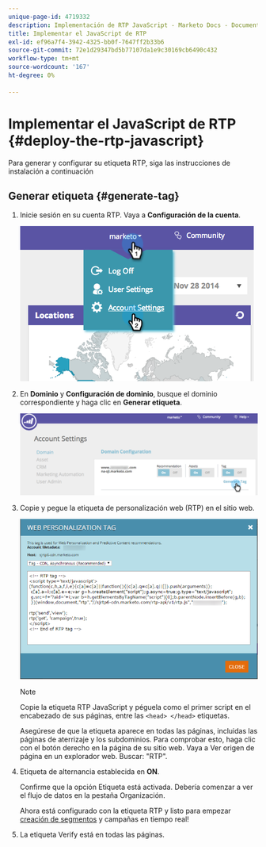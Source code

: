 ```yaml
---
unique-page-id: 4719332
description: Implementación de RTP JavaScript - Marketo Docs - Documentación del producto
title: Implementar el JavaScript de RTP
exl-id: ef96a7f4-3942-4325-bb0f-7647ff2b33b6
source-git-commit: 72e1d29347bd5b77107da1e9c30169cb6490c432
workflow-type: tm+mt
source-wordcount: '167'
ht-degree: 0%

---
```


# Implementar el JavaScript de RTP {#deploy-the-rtp-javascript}

Para generar y configurar su etiqueta RTP, siga las instrucciones de instalación a continuación

## Generar etiqueta {#generate-tag}

1. Inicie sesión en su cuenta RTP. Vaya a **Configuración de la cuenta**.

   ![](assets/image2014-12-1-23-3a3-3a12.png)

1. En **Dominio** y **Configuración de dominio**, busque el dominio correspondiente y haga clic en **Generar etiqueta**.

   ![](assets/image2014-12-1-23-3a5-3a35.png)

1. Copie y pegue la etiqueta de personalización web (RTP) en el sitio web.

   ![](assets/web-personalization-tag.png)

   >[!NOTE]
   >
   >Copie la etiqueta RTP JavaScript y péguela como el primer script en el encabezado de sus páginas, entre las `<head> </head>` etiquetas.

   Asegúrese de que la etiqueta aparece en todas las páginas, incluidas las páginas de aterrizaje y los subdominios. Para comprobar esto, haga clic con el botón derecho en la página de su sitio web. Vaya a Ver origen de página en un explorador web. Buscar: &quot;RTP&quot;.

1. Etiqueta de alternancia establecida en **ON**.

   Confirme que la opción Etiqueta está activada. Debería comenzar a ver el flujo de datos en la pestaña Organización.

   Ahora está configurado con la etiqueta RTP y listo para empezar [creación de segmentos](/help/marketo/product-docs/web-personalization/using-web-segments/create-a-basic-web-segment.md) y campañas en tiempo real!

1. La etiqueta Verify está en todas las páginas.
